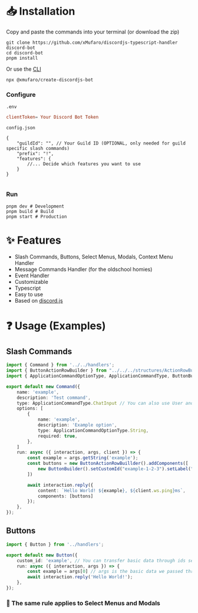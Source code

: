 # 📥 **Installation**
Copy and paste the commands into your terminal (or download the zip)
```
git clone https://github.com/xMufaro/discordjs-typescript-handler discord-bot
cd discord-bot
pnpm install
```
Or use the [CLI](https://github.com/xmufaro/create-discordjs-bot)
```
npx @xmufaro/create-discordjs-bot
```

### Configure
`.env`
```toml
clientToken= Your Discord Bot Token
```
`config.json`
```jsonc
{
    "guildId": "", // Your Guild ID (OPTIONAL, only needed for guild specific slash commands)
    "prefix": "!",
    "features": {
        //... Decide which features you want to use      
    }
}


```

### Run
```
pnpm dev # Development
pnpm build # Build
pnpm start # Production
```


# ✨ **Features**
- Slash Commands, Buttons, Select Menus, Modals, Context Menu Handler
- Message Commands Handler (for the oldschool homies)
- Event Handler
- Customizable
- Typescript
- Easy to use
- Based on [discord.js](https://discord.js.org/#/)

# ❓ **Usage (Examples)**
## Slash Commands
```ts
import { Command } from '../../handlers';
import { ButtonActionRowBuilder } from "../../../structures/ActionRowBuilder"
import { ApplicationCommandOptionType, ApplicationCommandType, ButtonBuilder, ButtonStyle } from 'discord.js';

export default new Command({
    name: 'example',
    description: 'Test command',
    type: ApplicationCommandType.ChatInput // You can also use User and Message for context menus
    options: [
        {
            name: 'example',
            description: 'Example option',
            type: ApplicationCommandOptionType.String,
            required: true,
        },
    ]
    run: async ({ interaction, args, client }) => {
        const example = args.getString('example');
        const buttons = new ButtonActionRowBuillder().addComponents([
            new ButtonBuilder().setCustomId("example-1-2-3").setLabel("Example Button").setStyle(ButtonStyle.Primary)
        ])

        await interaction.reply({
            content: `Hello World! ${example}, ${client.ws.ping}ms`, 
            components: [buttons]
        });
    },
});
```

## Buttons
```ts
import { Button } from '../handlers';

export default new Button({
    custom_id: 'example', // You can transfer basic data through ids seperating it by '-' (example-1-2-3), first element is always the id the handler will be looking for, in that case, when a button with id 'example' is pressed, the handler will run the function below
    run: async ({ interaction, args }) => {
        const example = args[0] // args is the basic data we passed through the id before (example-1-2-3), which in this case returns '1'
        await interaction.reply('Hello World!');
    },
});
```

### **📝 The same rule applies to Select Menus and Modals**
